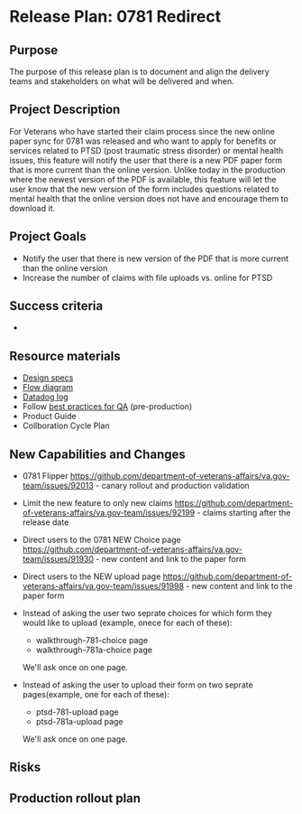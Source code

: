 # Release Plan: 0781 Redirect  

## Purpose
The purpose of this release plan is to document and align the delivery teams and stakeholders on what will be delivered and when. 

## Project Description
For Veterans who have started their claim process since the new online paper sync for 0781 was released and who want to apply for benefits or services related to PTSD (post traumatic stress disorder) or mental health issues, this feature will notify the user that there is a new PDF paper form that is more current than the online version. Unlike today in the production where the newest version of the PDF is available, this feature will let the user know that the new version of the form includes questions related to mental health that the online version does not have and encourage them to download it.

## Project Goals
- Notify the user that there is new version of the PDF that is more current than the online version
- Increase the number of claims with file uploads vs. online for PTSD 

## Success criteria
-  

## Resource materials
- [Design specs](https://www.figma.com/design/r3Aj9FtLFS989mlVeBsgJg/0781-Redesign?node-id=7355-119960&t=qKSlGlTXqNCK0gRW-4)
- [Flow diagram](https://lucid.app/lucidchart/3c8b77ee-d557-4e3c-aa71-72b91a19f8f9/edit?invitationId=inv_2aad0e84-4c60-48b5-88ba-32ccb30dc5d3&page=Aty-zM1V_zGj#)
- [Datadog log](https://vagov.ddog-gov.com/logs?query=%40application%3Avets-api-worker%20%40environment%3Aproduction%20%40named_tags.class%3A%22EVSS%3A%3ADisabilityCompensationForm%3A%3ASubmitForm0781%22%20%40payload.status%3Asuccess%20&agg_m=count&agg_m_source=base&agg_t=count&cols=%40payload.error_message%2C%40payload.submission_id%2C%40payload.saved_claim_id%2C%40payload.job_id&fromUser=true&messageDisplay=inline&refresh_mode=paused&step=2592000000&storage=online_archives&stream_sort=time%2Casc&view=spans&viz=timeseries&from_ts=1704085200000&to_ts=1725249540000&live=false)
- Follow [best practices for QA](https://depo-platform-documentation.scrollhelp.site/developer-docs/qa-and-accessibility-testing) (pre-production)
- Product Guide
- Collboration Cycle Plan

## New Capabilities and Changes
- 0781 Flipper https://github.com/department-of-veterans-affairs/va.gov-team/issues/92013 - canary rollout and production validation
- Limit the new feature to only new claims https://github.com/department-of-veterans-affairs/va.gov-team/issues/92199 - claims starting after the release date
- Direct users to the 0781 NEW Choice page https://github.com/department-of-veterans-affairs/va.gov-team/issues/91930 - new content and link to the paper form
- Direct users to the NEW upload page https://github.com/department-of-veterans-affairs/va.gov-team/issues/91998 - new content and link to the paper form

- Instead of asking the user two seprate choices for which form they would like to upload (example, onece for each of these): 
  - walkthrough-781-choice page
  - walkthrough-781a-choice page
    
  We'll ask once on one page.
  
- Instead of asking the user to upload their form on two seprate pages(example, one for each of these): 
  - ptsd-781-upload page
  - ptsd-781a-upload page
 
  We'll ask once on one page. 

## Risks


## Production rollout plan

